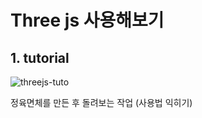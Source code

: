 # Three js 사용해보기

## 1. tutorial

![threejs-tuto](https://github.com/subin1224/threejs-tutorial/assets/76253952/65a95c23-783c-4ee0-a5cd-46b769f6b7b7)

정육면체를 만든 후 돌려보는 작업 (사용법 익히기)
